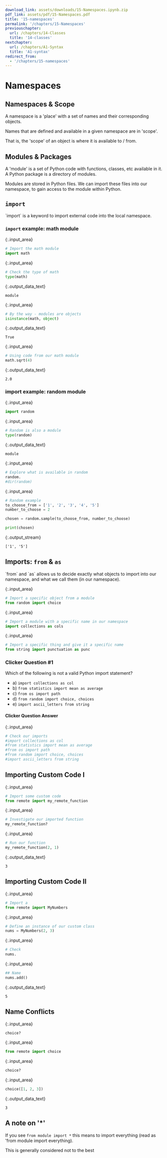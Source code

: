 ```yaml
---
download_link: assets/downloads/15-Namespaces.ipynb.zip
pdf_link: assets/pdf/15-Namespaces.pdf
title: '15-namespaces'
permalink: '/chapters/15-Namespaces'
previouschapter:
  url: /chapters/14-Classes
  title: '14-classes'
nextchapter:
  url: /chapters/A1-Syntax
  title: 'A1-syntax'
redirect_from:
  - '/chapters/15-namespaces'
---
```


# Namespaces

## Namespaces & Scope

<div class="alert alert-success">
A namespace is a 'place' with a set of names and their corresponding objects.
</div>

Names that are defined and available in a given namespace are in 'scope'.

That is, the 'scope' of an object is where it is available to / from. 

## Modules & Packages

<div class="alert alert-success">
A 'module' is a set of Python code with functions, classes, etc available in it. A Python package is a directory of modules.
</div>

Modules are stored in Python files. We can import these files into our namespace, to gain access to the module within Python.

## `import`

<div class="alert alert-success">
`import` is a keyword to import external code into the local namespace.
</div>

### `import` example: math module



{:.input_area}
```python
# Import the math module
import math
```




{:.input_area}
```python
# Check the type of math
type(math)
```





{:.output_data_text}
```
module
```





{:.input_area}
```python
# By the way - modules are objects
isinstance(math, object)
```





{:.output_data_text}
```
True
```





{:.input_area}
```python
# Using code from our math module
math.sqrt(4)
```





{:.output_data_text}
```
2.0
```



### import example: random module



{:.input_area}
```python
import random
```




{:.input_area}
```python
# Random is also a module
type(random)
```





{:.output_data_text}
```
module
```





{:.input_area}
```python
# Explore what is available in random
random.
#dir(random)
```




{:.input_area}
```python
# Random example
to_choose_from = ['1', '2', '3', '4', '5']
number_to_choose = 2

chosen = random.sample(to_choose_from, number_to_choose)

print(chosen)
```


{:.output_stream}
```
['1', '5']

```

## Imports: `from` & `as`

<div class="alert alert-success">
`from` and `as` allows us to decide exactly what objects to import into our namespace, and what we call them (in our namespace).
</div>



{:.input_area}
```python
# Import a specific object from a module
from random import choice
```




{:.input_area}
```python
# Import a module with a specific name in our namespace
import collections as cols
```




{:.input_area}
```python
# Import a specific thing and give it a specific name
from string import punctuation as punc
```


### Clicker Question #1

Which of the following is not a valid Python import statement?

- a) `import collections as col`
- b) `from statistics import mean as average`
- c) `from os import path`
- d) `from random import choice, choices`
- e) `import ascii_letters from string`

#### Clicker Question Answer



{:.input_area}
```python
# Check our imports
#import collections as col
#from statistics import mean as average
#from os import path
#from random import choice, choices
#import ascii_letters from string
```


## Importing Custom Code I



{:.input_area}
```python
# Import some custom code
from remote import my_remote_function
```




{:.input_area}
```python
# Investigate our imported function
my_remote_function?
```




{:.input_area}
```python
# Run our function
my_remote_function(2, 1)
```





{:.output_data_text}
```
3
```



## Importing Custom Code II



{:.input_area}
```python
# Import a 
from remote import MyNumbers
```




{:.input_area}
```python
# Define an instance of our custom class
nums = MyNumbers(2, 3)
```




{:.input_area}
```python
# Check 
nums.
```




{:.input_area}
```python
## Name
nums.add()
```





{:.output_data_text}
```
5
```



## Name Conflicts



{:.input_area}
```python
choice?
```




{:.input_area}
```python
from remote import choice
```




{:.input_area}
```python
choice?
```




{:.input_area}
```python
choice([1, 2, 3])
```





{:.output_data_text}
```
3
```



## A note on '*'

If you see `from module import *` this means to import everything (read as 'from module import everything). 

This is generally considered not to the best 
